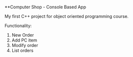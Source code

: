 **Computer Shop - Console Based App

My first C++ project for object oriented programming course.

Functionality:
1. New Order
2. Add PC item
3. Modify order
4. List orders
